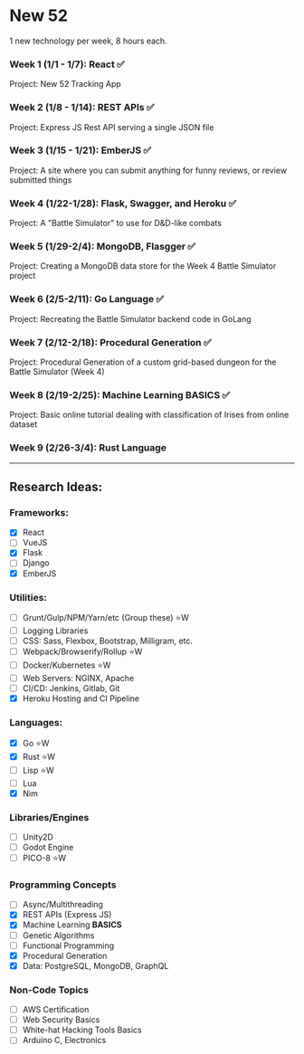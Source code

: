 # New 52
1 new technology per week, 8 hours each.

### Week 1 (1/1 - 1/7):  React :white_check_mark:
Project:  New 52 Tracking App

### Week 2 (1/8 - 1/14):  REST APIs :white_check_mark:
Project:  Express JS Rest API serving a single JSON file

### Week 3 (1/15 - 1/21):  EmberJS :white_check_mark:
Project:  A site where you can submit anything for funny reviews, or review submitted things

### Week 4 (1/22-1/28):  Flask, Swagger, and Heroku :white_check_mark:
Project:  A "Battle Simulator" to use for D&D-like combats

### Week 5 (1/29-2/4):  MongoDB, Flasgger :white_check_mark:
Project:  Creating a MongoDB data store for the Week 4 Battle Simulator project

### Week 6 (2/5-2/11):  Go Language :white_check_mark:
Project:  Recreating the Battle Simulator backend code in GoLang

### Week 7 (2/12-2/18):  Procedural Generation :white_check_mark:
Project:  Procedural Generation of a custom grid-based dungeon for the Battle Simulator (Week 4)

### Week 8 (2/19-2/25):  Machine Learning BASICS :white_check_mark:
Project:  Basic online tutorial dealing with classification of Irises from online dataset

### Week 9 (2/26-3/4):  Rust Language

---

## Research Ideas:
### Frameworks:
- [x] React
- [ ] VueJS
- [x] Flask
- [ ] Django
- [x] EmberJS
### Utilities:
- [ ] Grunt/Gulp/NPM/Yarn/etc (Group these)  :star:W
- [ ] Logging Libraries
- [ ] CSS: Sass, Flexbox, Bootstrap, Milligram, etc.
- [ ] Webpack/Browserify/Rollup  :star:W
- [ ] Docker/Kubernetes :star:W
- [ ] Web Servers: NGINX, Apache
- [ ] CI/CD: Jenkins, Gitlab, Git
- [x] Heroku Hosting and CI Pipeline
### Languages:
- [x] Go  :star:W
- [x] Rust  :star:W
- [ ] Lisp  :star:W
- [ ] Lua
- [x] Nim
### Libraries/Engines
- [ ] Unity2D
- [ ] Godot Engine
- [ ] PICO-8  :star:W
### Programming Concepts
- [ ] Async/Multithreading
- [x] REST APIs (Express JS)
- [x] Machine Learning **BASICS**
- [ ] Genetic Algorithms
- [ ] Functional Programming
- [x] Procedural Generation
- [x] Data:  PostgreSQL, MongoDB, GraphQL
### Non-Code Topics
- [ ] AWS Certification
- [ ] Web Security Basics
- [ ] White-hat Hacking Tools Basics
- [ ] Arduino C, Electronics
